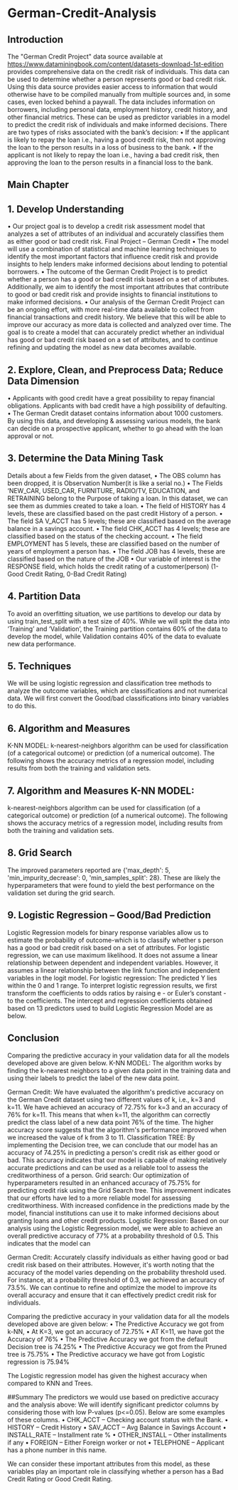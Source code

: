 # German-Credit-Analysis
## Introduction
The "German Credit Project" data source available at https://www.dataminingbook.com/content/datasets-download-1st-edition provides comprehensive data on the credit risk of individuals. This data can be used to determine whether a person represents good or bad credit risk. Using this data source provides easier access to information that would otherwise have to be compiled manually from multiple sources and, in some cases, even locked behind a paywall. The data includes information on borrowers, including personal data, employment history, credit history, and other financial metrics. These can be used as predictor variables in a model to predict the credit risk of individuals and make informed decisions.
There are two types of risks associated with the bank’s decision:
• If the applicant is likely to repay the loan i.e., having a good credit risk, then not approving the loan to the person results in a loss of business to the bank.
• If the applicant is not likely to repay the loan i.e., having a bad credit risk, then approving the loan to the person results in a financial loss to the bank.

## Main Chapter
## 1. Develop Understanding
• Our project goal is to develop a credit risk assessment model that analyzes a set of attributes of an individual and accurately classifies them as either good or bad credit risk.
Final Project – German Credit
• The model will use a combination of statistical and machine learning techniques to identify the most important factors that influence credit risk and provide insights to help lenders make informed decisions about lending to potential borrowers.
• The outcome of the German Credit Project is to predict whether a person has a good or bad credit risk based on a set of attributes. Additionally, we aim to identify the most important attributes that contribute to good or bad credit risk and provide insights to financial institutions to make informed decisions.
• Our analysis of the German Credit Project can be an ongoing effort, with more real-time data available to collect from financial transactions and credit history. We believe that this will be able to improve our accuracy as more data is collected and analyzed over time. The goal is to create a model that can accurately predict whether an individual has good or bad credit risk based on a set of attributes, and to continue refining and updating the model as new data becomes available.

## 2. Explore, Clean, and Preprocess Data; Reduce Data Dimension
• Applicants with good credit have a great possibility to repay financial obligations. Applicants with bad credit have a high possibility of defaulting.
• The German Credit dataset contains information about 1000 customers. By using this data, and developing & assessing various models, the bank can decide on a prospective applicant, whether to go ahead with the loan approval or not.

## 3. Determine the Data Mining Task
Details about a few Fields from the given dataset,
• The OBS column has been dropped, it is Observation Number(it is like a serial no.)
• The Fields ‘NEW_CAR, USED_CAR, FURNITURE, RADIO/TV, EDUCATION, and
RETRAINING belong to the Purpose of taking a loan. In this dataset, we can see them
as dummies created to take a loan.
• The field of HISTORY has 4 levels, these are classified based on the past credit History
of a person.
• The field SA V_ACCT has 5 levels; these are classified based on the average balance in
a savings account.
• The field CHK_ACCT has 4 levels; these are classified based on the status of the
checking account.
• The field EMPLOYMENT has 5 levels, these are classified based on the number of
years of employment a person has.
• The field JOB has 4 levels, these are classified based on the nature of the JOB
• Our variable of interest is the RESPONSE field, which holds the credit rating of a
customer(person) (1-Good Credit Rating, 0-Bad Credit Rating)


## 4. Partition Data
To avoid an overfitting situation, we use partitions to develop our data by using train_test_split with a test size of 40%. While we will split the data into ‘Training’ and ‘Validation’, the Training partition contains 60% of the data to develop the model, while Validation contains 40% of the data to evaluate new data performance.

## 5. Techniques
We will be using logistic regression and classification tree methods to analyze the outcome variables, which are classifications and not numerical data. We will first convert the Good/bad classifications into binary variables to do this.

## 6. Algorithm and Measures
K-NN MODEL:
k-nearest-neighbors algorithm can be used for classification (of a categorical outcome) or prediction (of a numerical outcome).
The following shows the accuracy metrics of a regression model, including results from both the training and validation sets.

## 7. Algorithm and Measures K-NN MODEL:
k-nearest-neighbors algorithm can be used for classification (of a categorical outcome) or prediction (of a numerical outcome).
The following shows the accuracy metrics of a regression model, including results from both the training and validation sets.

## 8. Grid Search 
The improved parameters reported are {'max_depth': 5, 'min_impurity_decrease': 0, 'min_samples_split': 28}. These are likely the hyperparameters that were found to yield the best performance on the validation set during the grid search.

## 9. Logistic Regression – Good/Bad Prediction
Logistic Regression models for binary response variables allow us to estimate the probability of outcome-which is to classify whether s person has a good or bad credit risk based on a set of attributes.
For logistic regression, we can use maximum likelihood.
It does not assume a linear relationship between dependent and independent variables. However, it assumes a linear relationship between the link function and independent variables in the logit model.
For logistic regression: The predicted Y lies within the 0 and 1 range.
To interpret logistic regression results, we first transform the coefficients to odds ratios by raising e - or Euler’s constant - to the coefficients.
The intercept and regression coefficients obtained based on 13 predictors used to build Logistic Regression Model are as below.

## Conclusion
Comparing the predictive accuracy in your validation data for all the models developed above are given below.
K-NN MODEL:
The algorithm works by finding the k-nearest neighbors to a given data point in the training data and using their labels to predict the label of the new data point.
 
German Credit:
We have evaluated the algorithm's predictive accuracy on the German Credit dataset using two different values of k, i.e., k=3 and k=11. We have achieved an accuracy of 72.75% for k=3 and an accuracy of 76% for k=11.
This means that when k=11, the algorithm can correctly predict the class label of a new data point 76% of the time. The higher accuracy score suggests that the algorithm's performance improved when we increased the value of k from 3 to 11.
Classification TREE:
By implementing the Decision tree, we can conclude that our model has an accuracy of 74.25% in predicting a person's credit risk as either good or bad. This accuracy indicates that our model is capable of making relatively accurate predictions and can be used as a reliable tool to assess the creditworthiness of a person.
Grid search:
Our optimization of hyperparameters resulted in an enhanced accuracy of 75.75% for predicting credit risk using the Grid Search tree. This improvement indicates that our efforts have led to a more reliable model for assessing creditworthiness. With increased confidence in the predictions made by the model, financial institutions can use it to make informed decisions about granting loans and other credit products.
Logistic Regression:
Based on our analysis using the Logistic Regression model, we were able to achieve an overall predictive accuracy of 77% at a probability threshold of 0.5. This indicates that the model can
   
German Credit:
Accurately classify individuals as either having good or bad credit risk based on their attributes. However, it's worth noting that the accuracy of the model varies depending on the probability threshold used. For instance, at a probability threshold of 0.3, we achieved an accuracy of 73.5%. We can continue to refine and optimize the model to improve its overall accuracy and ensure that it can effectively predict credit risk for individuals.

Comparing the predictive accuracy in your validation data for all the models developed above are given below:
• The Predictive Accuracy we got from k-NN,
• At K=3, we got an accuracy of 72.75%
• AT K=11, we have got the Accuracy of 76%
• The Predictive Accuracy we got from the default Decision tree is 74.25%
• The Predictive Accuracy we got from the Pruned tree is 75.75%
• The Predictive accuracy we have got from Logistic regression is 75.94%

The Logistic regression model has given the highest accuracy when compared to KNN and Trees.

##Summary
The predictors we would use based on predictive accuracy and the analysis above:
We will identify significant predictor columns by considering those with low P-values (p<=0.05). Below are some examples of these columns.
• CHK_ACCT – Checking account status with the Bank.
• HISTORY – Credit History
• SAV_ACCT – Avg Balance in Savings Account
• INSTALL_RATE – Installment rate %
• OTHER_INSTALL – Other installments if any
• FOREIGN – Either Foreign worker or not
• TELEPHONE – Applicant has a phone number in this name.

We can consider these important attributes from this model, as these variables play an important role in classifying whether a person has a Bad Credit Rating or Good Credit Rating.
